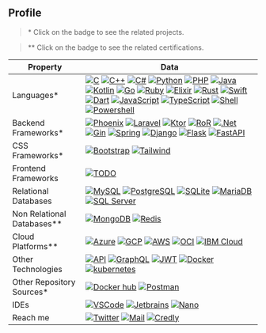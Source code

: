 ## Profile

> \* Click on the badge to see the related projects.

> ** Click on the badge to see the related certifications.

| Property                 | Data  |
|-------------------------|------|
| Languages* | [![C](https://img.shields.io/badge/-C-A8B9CC?style=flat-square&logo=c&logoColor=white)](#profile) [![C++](https://img.shields.io/badge/-C++-00599C?style=flat-square&logo=Cplusplus&logoColor=white)](#profile) [![C#](https://img.shields.io/badge/-C%23-239120?style=flat-square&logo=csharp&logoColor=white)](https://github.com/search?l=C%23&q=user%3Akuro-vale&type=Repositories) [![Python](https://img.shields.io/badge/-Python-3776AB?style=flat-square&logo=python&logoColor=white)](https://github.com/search?l=Python&q=user%3Akuro-vale&type=Repositories) [![PHP](https://img.shields.io/badge/-PHP-777BB4?style=flat-square&logo=php&logoColor=white)](#profile) [![Java](https://tinyurl.com/3zwxkntb)](https://github.com/search?l=Java&q=user%3Akuro-vale&type=Repositories) [![Kotlin](https://img.shields.io/badge/-Kotlin-7F52FF?style=flat-square&logo=kotlin&logoColor=white)](#profile) [![Go](https://img.shields.io/badge/-Go-00ADD8?style=flat-square&logo=go&logoColor=white)](#profile) [![Ruby](https://img.shields.io/badge/-Ruby-CC342D?style=flat-square&logo=ruby&logoColor=white)](#profile) [![Elixir](https://img.shields.io/badge/-Elixir-4B275F?style=flat-square&logo=elixir&logoColor=white)](#profile) [![Rust](https://img.shields.io/badge/-Rust-black?style=flat-square&logo=rust&logoColor=white)](#profile) [![Swift](https://img.shields.io/badge/-Swift-F05138?style=flat-square&logo=swift&logoColor=white)](#profile) [![Dart](https://img.shields.io/badge/-Dart-0175C2?style=flat-square&logo=dart&logoColor=white)](#profile) [![JavaScript](https://img.shields.io/badge/-JavaScript-F7DF1E?style=flat-square&logo=javascript&logoColor=white)](https://github.com/search?l=JavaScript&q=user%3Akuro-vale&type=Repositories) [![TypeScript](https://img.shields.io/badge/-TypeScript-3178C6?style=flat-square&logo=typescript&logoColor=white)](https://github.com/search?l=TypeScript&q=user%3Akuro-vale&type=Repositories) [![Shell](https://img.shields.io/badge/-Shell-4EAA25?style=flat-square&logo=gnubash&logoColor=white)](https://github.com/search?l=shell&q=user%3Akuro-vale&type=Repositories) [![Powershell](https://img.shields.io/badge/-PowerShell-5391FE?style=flat-square&logo=powershell&logoColor=white)](https://github.com/search?l=powershell&q=user%3Akuro-vale&type=Repositories) |
| Backend Frameworks* | [![Phoenix](https://tinyurl.com/yfr7mre9)](https://github.com/search?q=user%3Akuro-vale+phoenix) [![Laravel](https://img.shields.io/badge/-Laravel-FF2D20?style=flat-square&logo=laravel&logoColor=white)](https://github.com/search?q=user%3Akuro-vale+laravel) [![Ktor](https://tinyurl.com/yfrj3uc4)](https://github.com/search?q=user%3Akuro-vale+ktor) [![RoR](https://img.shields.io/badge/-Rails-CC0000?style=flat-square&logo=rubyonrails&logoColor=white)](https://github.com/search?q=user%3Akuro-vale+ruby-on-rails) [![.Net](https://img.shields.io/badge/-ASP.NET-512BD4?style=flat-square&logo=dotnet&logoColor=white)](https://github.com/search?q=user%3Akuro-vale+dotnet) [![Gin](https://tinyurl.com/yckh3cef)](https://github.com/search?q=user%3Akuro-vale+gin-gonic) [![Spring](https://img.shields.io/badge/-Spring%20Boot-6DB33F?style=flat-square&logo=spring&logoColor=white)](https://github.com/search?q=user%3Akuro-vale+spring-boot) [![Django](https://img.shields.io/badge/-Django-092E20?style=flat-square&logo=django&logoColor=white)](https://github.com/search?q=user%3Akuro-vale+django) [![Flask](https://img.shields.io/badge/-Flask-000000?style=flat-square&logo=flask&logoColor=white)](https://github.com/search?q=user%3Akuro-vale+flask) [![FastAPI](https://img.shields.io/badge/-FastAPI-009688?style=flat-square&logo=fastapi&logoColor=white)](https://github.com/search?q=user%3Akuro-vale+fastapi) |
| CSS Frameworks* | [![Bootstrap](https://img.shields.io/badge/-Bootstrap-7952B3?style=flat-square&logo=bootstrap&logoColor=white)](https://github.com/search?q=user%3Akuro-vale+bootstrap) [![Tailwind](https://img.shields.io/badge/-Tailwind-06B6D4?style=flat-square&logo=tailwindcss&logoColor=white)](https://github.com/search?q=user%3Akuro-vale+tailwindcss) |
| Frontend Frameworks | [![TODO](https://img.shields.io/badge/-TODO-black?style=flat-square)](#profile) |
| Relational Databases | [![MySQL](https://img.shields.io/badge/-MySQL-4479A1?style=flat-square&logo=mysql&logoColor=white)](#profile) [![PostgreSQL](https://img.shields.io/badge/-PostgreSQL-4169E1?style=flat-square&logo=postgresql&logoColor=white)](#profile) [![SQLite](https://img.shields.io/badge/-SQLite-003B57?style=flat-square&logo=sqlite&logoColor=white)](#profile) [![MariaDB](https://img.shields.io/badge/-MariaDB-003545?style=flat-square&logo=mariadb&logoColor=white)](#profile) [![SQL Server](https://img.shields.io/badge/-SQL%20Server-CC2927?style=flat-square&logo=microsoftsqlserver&logoColor=white)](#profile) |
| Non Relational Databases** | [![MongoDB](https://img.shields.io/badge/-MongoDB-47A248?style=flat-square&logo=mongodb&logoColor=white)](https://tinyurl.com/ytz2p743) [![Redis](https://img.shields.io/badge/-Redis-DC382D?style=flat-square&logo=redis&logoColor=white)](https://www.credential.net/b21133ba-763f-41a5-87fc-c2fbe7f3e061#gs.bt8583) |
| Cloud Platforms** | [![Azure](https://img.shields.io/badge/-Azure-0078D4?style=flat-square&logo=microsoftazure&logoColor=white)](https://docs.microsoft.com/en-us/users/juliansalcedo-0846/transcript/3v28t0gqrmjknzv) [![GCP](https://img.shields.io/badge/-Google%20Cloud-4285F4?style=flat-square&logo=googlecloud&logoColor=white)](https://www.cloudskillsboost.google/public_profiles/f3753c2a-c461-48a8-82bc-ef86968a2576) [![AWS](https://img.shields.io/badge/-Amazon%20Web%20Services-232F3E?style=flat-square&logo=amazonaws&logoColor=white)](https://drive.google.com/drive/folders/185U-qtvRU5jZXVrFExhRky9ecl6-UbwH) [![OCI](https://img.shields.io/badge/-Oracle%20Cloud-F80000?style=flat-square&logo=oracle&logoColor=white)](https://catalog-education.oracle.com/pls/certview/sharebadge?id=9A3B699E3B2AD9D4660B643BF56EDD4407F3D4060191DA21C5E84F13B9FBD81E) [![IBM Cloud](https://img.shields.io/badge/-IBM%20Cloud-1261FE?style=flat-square&logo=ibmcloud&logoColor=white)](https://courses.cognitiveclass.ai/certificates/3ecc2d11f98e44aab32f184785a62cc4) |
| Other Technologies | [![API](https://img.shields.io/badge/-RestAPI-black?style=flat-square)](https://github.com/search?q=user%3Akuro-vale+rest-api) [![GraphQL](https://img.shields.io/badge/-GraphQL-E10098?style=flat-square&logo=graphql&logoColor=white)](https://github.com/search?q=user%3Akuro-vale+graphql) [![JWT](https://tinyurl.com/3crpnbkp)](https://github.com/search?q=user%3Akuro-vale+jwt) [![Docker](https://img.shields.io/badge/-Docker-2496ED?style=flat-square&logo=docker&logoColor=white)](#profile) [![kubernetes](https://img.shields.io/badge/-Kubernetes-326CE5?style=flat-square&logo=kubernetes&logoColor=white)](#profile) |
| Other Repository Sources* | [![Docker hub](https://img.shields.io/badge/-Docker%20Hub-2496ED?style=flat-square&logo=docker&logoColor=white)](https://hub.docker.com/u/kurovale) [![Postman](https://img.shields.io/badge/-Postman-FF6C37?style=flat-square&logo=postman&logoColor=white)](https://www.postman.com/kurovale) |
| IDEs | [![VSCode](https://img.shields.io/badge/-Visual%20Studio%20Code-007ACC?style=flat-square&logo=visualstudiocode&logoColor=white)](#profile) [![Jetbrains](https://img.shields.io/badge/-Jetbrains%20Suite-000000?style=flat-square&logo=jetbrains&logoColor=white)](#profile) [![Nano](https://tinyurl.com/y7nnt3at)](#profile) |
| Reach me | [![Twitter](https://img.shields.io/badge/-Twitter-1DA1F2?style=flat-square&logo=twitter&logoColor=white)](https://twitter.com/kuro_vale) [![Mail](https://img.shields.io/badge/-Gmail-EA4335?style=flat-square&logo=gmail&logoColor=white)](mailto:jsalcedo218@gmail.com) [![Credly](https://img.shields.io/badge/-Credly-FF6B00?style=flat-square&logo=credly&logoColor=white)](https://www.credly.com/users/kurovale/badges) |
